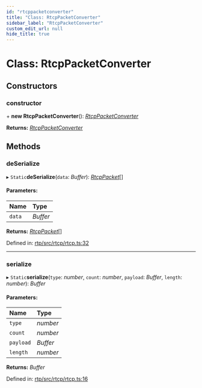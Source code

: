 ```yaml
---
id: "rtcppacketconverter"
title: "Class: RtcpPacketConverter"
sidebar_label: "RtcpPacketConverter"
custom_edit_url: null
hide_title: true
---
```


# Class: RtcpPacketConverter

## Constructors

### constructor

\+ **new RtcpPacketConverter**(): [*RtcpPacketConverter*](rtcppacketconverter.md)

**Returns:** [*RtcpPacketConverter*](rtcppacketconverter.md)

## Methods

### deSerialize

▸ `Static`**deSerialize**(`data`: *Buffer*): [*RtcpPacket*](../modules.md#rtcppacket)[]

#### Parameters:

Name | Type |
:------ | :------ |
`data` | *Buffer* |

**Returns:** [*RtcpPacket*](../modules.md#rtcppacket)[]

Defined in: [rtp/src/rtcp/rtcp.ts:32](https://github.com/shinyoshiaki/werift-webrtc/blob/b7c7a6e/packages/rtp/src/rtcp/rtcp.ts#L32)

___

### serialize

▸ `Static`**serialize**(`type`: *number*, `count`: *number*, `payload`: *Buffer*, `length`: *number*): *Buffer*

#### Parameters:

Name | Type |
:------ | :------ |
`type` | *number* |
`count` | *number* |
`payload` | *Buffer* |
`length` | *number* |

**Returns:** *Buffer*

Defined in: [rtp/src/rtcp/rtcp.ts:16](https://github.com/shinyoshiaki/werift-webrtc/blob/b7c7a6e/packages/rtp/src/rtcp/rtcp.ts#L16)
